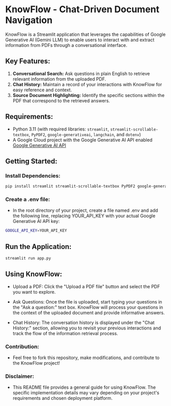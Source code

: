 # KnowFlow - Chat-Driven Document Navigation

KnowFlow is a Streamlit application that leverages the capabilities of Google Generative AI (Gemini LLM) to enable users to interact with and extract information from PDFs through a conversational interface.

## Key Features:

1. **Conversational Search:** Ask questions in plain English to retrieve relevant information from the uploaded PDF.
2. **Chat History:** Maintain a record of your interactions with KnowFlow for easy reference and context.
3. **Source Document Highlighting:** Identify the specific sections within the PDF that correspond to the retrieved answers.

## Requirements:

- Python 3.11 (with required libraries: `streamlit`, `streamlit-scrollable-textbox`, `PyPDF2`, `google-generativeai`, `langchain`, and `dotenv`)
- A Google Cloud project with the Google Generative AI API enabled [Google Generative AI API](https://cloud.google.com/ai/generative-ai)

## Getting Started:

### Install Dependencies:

```bash
pip install streamlit streamlit-scrollable-textbox PyPDF2 google-generativeai langchain dotenv
```

### Create a .env file:

 - In the root directory of your project, create a file named .env and add the following line, replacing YOUR_API_KEY with your actual Google Generative AI API key:


```bash
GOOGLE_API_KEY=YOUR_API_KEY
```

## Run the Application:
``` bash
streamlit run app.py
```

## Using KnowFlow:
- Upload a PDF: Click the "Upload a PDF file" button and select the PDF you want to explore.

- Ask Questions: Once the file is uploaded, start typing your questions in the "Ask a question:" text box. KnowFlow will process your questions in the context of the uploaded document and provide informative answers.

- Chat History: The conversation history is displayed under the "Chat History:" section, allowing you to revisit your previous interactions and track the flow of the information retrieval process.



### Contribution:
- Feel free to fork this repository, make modifications, and contribute to the KnowFlow project!

### Disclaimer:
- This README file provides a general guide for using KnowFlow. The specific implementation details may vary depending on your project's requirements and chosen deployment platform.
